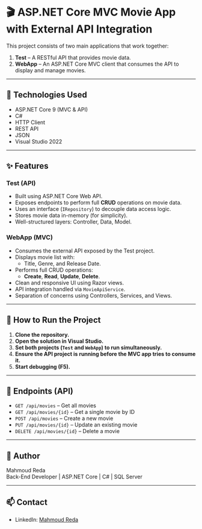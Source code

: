 # 🎬 ASP.NET Core MVC Movie App with External API Integration

This project consists of two main applications that work together:

1. **Test** – A RESTful API that provides movie data.
2. **WebApp** – An ASP.NET Core MVC client that consumes the API to display and manage movies.

---

## 🔧 Technologies Used

- ASP.NET Core 9 (MVC & API)
- C#
- HTTP Client
- REST API
- JSON
- Visual Studio 2022

---

## ✨ Features

### Test (API)

- Built using ASP.NET Core Web API.
- Exposes endpoints to perform full **CRUD** operations on movie data.
- Uses an interface (`IRepository`) to decouple data access logic.
- Stores movie data in-memory (for simplicity).
- Well-structured layers: Controller, Data, Model.

### WebApp (MVC)

- Consumes the external API exposed by the Test project.
- Displays movie list with:
  - Title, Genre, and Release Date.
- Performs full CRUD operations:
  - **Create**, **Read**, **Update**, **Delete**.
- Clean and responsive UI using Razor views.
- API integration handled via `MovieApiService`.
- Separation of concerns using Controllers, Services, and Views.

---

## 🚀 How to Run the Project

1. **Clone the repository.**
2. **Open the solution in Visual Studio.**
3. **Set both projects (`Test` and `WebApp`) to run simultaneously.**
4. **Ensure the API project is running before the MVC app tries to consume it.**
5. **Start debugging (F5).**

---

## 📌 Endpoints (API)

- `GET /api/movies` – Get all movies
- `GET /api/movies/{id}` – Get a single movie by ID
- `POST /api/movies` – Create a new movie
- `PUT /api/movies/{id}` – Update an existing movie
- `DELETE /api/movies/{id}` – Delete a movie

---

## 👤 Author

Mahmoud Reda  
Back-End Developer | ASP.NET Core | C# | SQL Server

---

## 📫 Contact

- LinkedIn: [Mahmoud Reda](linkedin.com/in/mahmoudredaprofile)
